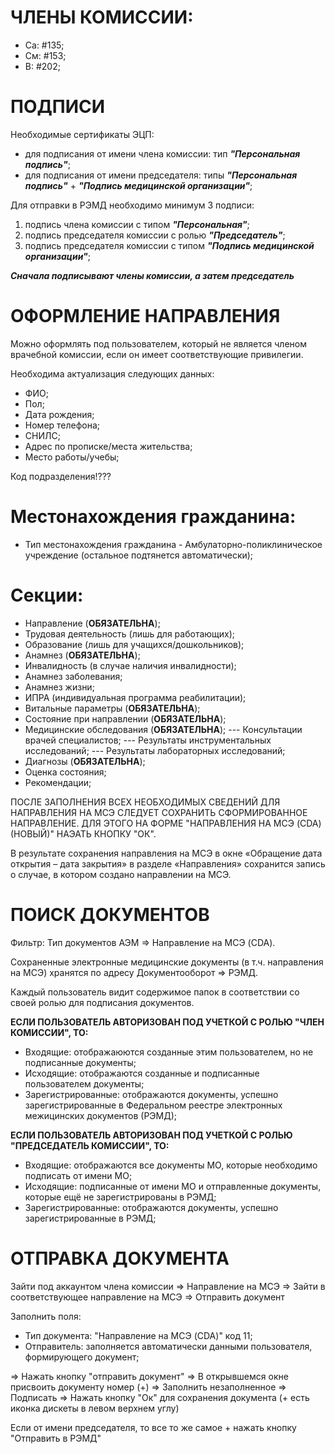 # ЧЛЕНЫ КОМИССИИ:
- Са: #135;
- См: #153;
- В: #202;

# ПОДПИСИ

Необходимые сертификаты ЭЦП:
- для подписания от имени члена комиссии: тип ***"Персональная подпись"***;
- для подписания от имени председателя: типы ***"Персональная подпись"*** + ***"Подпись медицинской организации"***;

Для отправки в РЭМД необходимо минимум 3 подписи:
1. подпись члена комиссии с типом ***"Персональная"***;
2. подпись председателя комиссии с ролью ***"Председатель"***;
3. подпись председателя комиссии с типом ***"Подпись медицинской организации"***;

***Сначала подписывают члены комиссии, а затем председатель***


# ОФОРМЛЕНИЕ НАПРАВЛЕНИЯ

Можно оформлять под пользователем, который не является членом врачебной комиссии, если он имеет соответствующие привилегии.

Необходима актуализация следующих данных:
- ФИО;
- Пол;
- Дата рождения;
- Номер телефона;
- СНИЛС;
- Адрес по прописке/места жительства;
- Место работы/учебы;

Код подразделения!???


# Местонахождения гражданина:
- Тип местонахождения гражданина - Амбулаторно-поликлиническое учреждение (остальное подтянется автоматически);


# Секции:
- Направление (**ОБЯЗАТЕЛЬНА**);
- Трудовая деятельность (лишь для работающих);
- Образование (лишь для учащихся/дошкольников);
- Анамнез (**ОБЯЗАТЕЛЬНА**);
 - Инвалидность (в случае наличия инвалидности);
 - Анамнез заболевания;
 - Анамнез жизни;
 - ИПРА (индивидуальная программа реабилитации);
- Витальные параметры (**ОБЯЗАТЕЛЬНА**);
- Состояние при направлении (**ОБЯЗАТЕЛЬНА**);
- Медицинские обследования (**ОБЯЗАТЕЛЬНА**);
--- Консультации врачей специалистов;
--- Результаты инструментальных исследований;
--- Результаты лабораторных исследований;
- Диагнозы (**ОБЯЗАТЕЛЬНА**);
- Оценка состояния;
- Рекомендации;

ПОСЛЕ ЗАПОЛНЕНИЯ ВСЕХ НЕОБХОДИМЫХ СВЕДЕНИЙ ДЛЯ НАПРАВЛЕНИЯ НА МСЭ СЛЕДУЕТ СОХРАНИТЬ СФОРМИРОВАННОЕ НАПРАВЛЕНИЕ. ДЛЯ ЭТОГО НА ФОРМЕ "НАПРАВЛЕНИЯ НА МСЭ (CDA) (НОВЫЙ)" НАЭАТЬ КНОПКУ "ОК".

В результате сохранения направления на МСЭ в окне «Обращение дата открытия – дата закрытия» в разделе «Направления» сохранится запись о случае, в котором создано направлении на МСЭ.


# ПОИСК ДОКУМЕНТОВ

Фильтр: Тип документов АЭМ  => Направление на МСЭ (CDA).

Сохраненные электронные медицинские документы (в т.ч. направления на МСЭ) хранятся по адресу Документооборот => РЭМД.

Каждый пользователь видит содержимое папок в соответствии со своей ролью для подписания документов.



**ЕСЛИ ПОЛЬЗОВАТЕЛЬ АВТОРИЗОВАН ПОД УЧЕТКОЙ С РОЛЬЮ "ЧЛЕН КОМИССИИ", ТО:**
- Входящие: отображаюются созданные этим пользователем, но не подписанные документы;
- Исходящие: отображаются созданные и подписанные пользователем документы;
- Зарегистрированные: отображаются документы, успешно зарегистрированные в Федеральном реестре электронных межицинских документов (РЭМД);

**ЕСЛИ ПОЛЬЗОВАТЕЛЬ АВТОРИЗОВАН ПОД УЧЕТКОЙ С РОЛЬЮ "ПРЕДСЕДАТЕЛЬ КОМИССИИ", ТО:**
- Входящие: отображаются все документы МО, которые необходимо подписать от имени МО;
- Исходящие: подписанные от имени МО и отправленные документы, которые ещё не зарегистрированы в РЭМД;
- Зарегистрированные: отображаются документы, успешно зарегистрированные в РЭМД;


# ОТПРАВКА ДОКУМЕНТА

Зайти под аккаунтом члена комиссии => Направление на МСЭ => Зайти в соответствующее направление на МСЭ => Отправить документ

Заполнить поля:
- Тип документа: "Направление на МСЭ (CDA)" код 11;
- Отправитель: заполняется автоматически данными пользователя, формирующего документ;

 => Нажать кнопку "отправить документ"  => В открывшемся окне присвоить документу номер (+)  => Заполнить незаполненное  => Подписать  => Нажать кнопку "Ок" для сохранения документа (+ есть иконка дискеты в левом верхнем углу)

Если от имени председателя, то все то же самое + нажать кнопку "Отправить в РЭМД"
